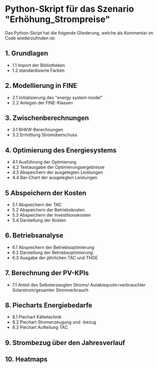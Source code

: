 # Python-Skript für das Szenario "Erhöhung_Strompreise"

Das Python-Skript hat die folgende Gliederung, welche als Kommentar im Code wiederzufinden ist:

## 1. Grundlagen
- 1.1 Import der Bibliotheken
- 1.2 standardisierte Farben

## 2. Modellierung in FINE
- 2.1 Initialisierung des "energy system model"
- 2.2 Anlegen der FINE-Klassen

## 3. Zwischenberechnungen
- 3.1 BHKW-Berechnungen
- 3.2 Ermittlung Stromüberschuss

## 4. Optimierung des Energiesystems
- 4.1 Ausführung der Optimierung
- 4.2 Textausgabe der Optimierungsergebnisse
- 4.3 Abspeichern der ausgelegten Leistungen
- 4.4 Bar-Chart der ausgelegten Leistungen

## 5 Abspeichern der Kosten
- 5.1 Abspeichern der TAC
- 5.2 Abspeichern der Betriebskosten
- 5.3 Abspeichern der Investitionskosten
- 5.4 Darstellung der Kosten

## 6. Betriebsanalyse
- 6.1 Abspeichern der Betriebsoptimierung
- 6.2 Darstellung der Betriebsoptimierung
- 6.3 Ausgabe der jährlichen TAC und THGE

## 7. Berechnung der PV-KPIs
- 7.1 Anteil des Selbsterzeugten Stroms/ Autakiequote=verbrauchter Solarstrom/gesamter Stromverbrauch

## 8. Piecharts Energiebedarfe
- 8.1 Piechart Kältetechnik
- 8.2 Piechart Stromerzeugung und -bezug
- 8.3 Piechart Aufteilung TAC

## 9. Strombezug über den Jahresverlauf

## 10. Heatmaps
